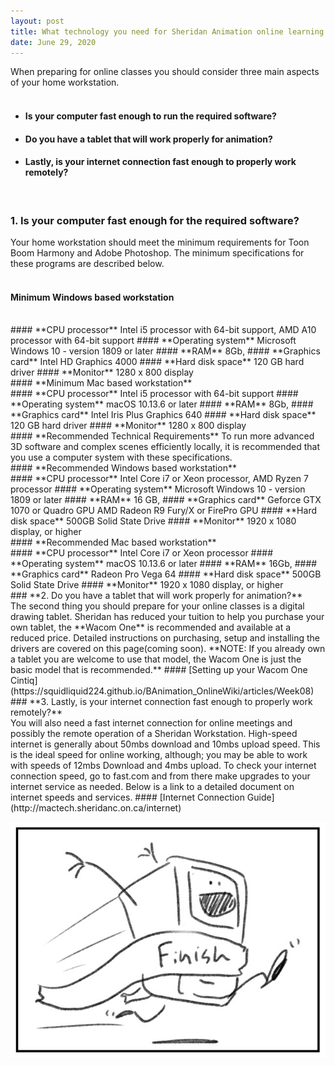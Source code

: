 ```yaml
---
layout: post
title: What technology you need for Sheridan Animation online learning 
date: June 29, 2020
--- 
```

When preparing for online classes you should consider three main aspects of your home workstation.  
<br>
* #### Is your computer fast enough to run the required software?  
* #### Do you have a tablet that will work properly for animation?  
* #### Lastly, is your internet connection fast enough to properly work remotely?   
<br>
 

### **1. Is your computer fast enough for the required software?**  
Your home workstation should meet the minimum requirements for Toon Boom Harmony and Adobe Photoshop. The minimum specifications for these programs are described below.  
<br>
#### **Minimum Windows based workstation**
<br>
#### **CPU processor**  
Intel i5 processor with 64-bit support,  
AMD A10 processor with 64-bit support  
#### **Operating system**  
 Microsoft Windows 10 - version 1809 or later  
#### **RAM**  
8Gb,    
#### **Graphics card**
Intel HD Graphics 4000   
#### **Hard disk space**  
120 GB hard driver   
#### **Monitor**
1280 x 800 display  
<br>
#### **Minimum Mac based workstation**
<br>
#### **CPU processor**  
Intel i5 processor with 64-bit support  
#### **Operating system**  
macOS 10.13.6 or later    
#### **RAM**  
8Gb,    
#### **Graphics card**
Intel Iris Plus Graphics 640    
#### **Hard disk space**  
120 GB hard driver   
#### **Monitor**
1280 x 800 display  
<br>
#### **Recommended Technical Requirements**  
To run more advanced 3D software and complex scenes efficiently locally, it is recommended that you use a computer system with these specifications.
<br>
#### **Recommended Windows based workstation**
<br>
#### **CPU processor**  
Intel Core i7 or Xeon processor,  
AMD Ryzen 7 processor   
#### **Operating system**  
Microsoft Windows 10 - version 1809 or later  
#### **RAM**  
16 GB,    
#### **Graphics card**
Geforce GTX 1070 or Quadro GPU   
AMD Radeon R9 Fury/X or FirePro GPU  
#### **Hard disk space**  
500GB Solid State Drive    
#### **Monitor**
1920 x 1080 display, or higher  
<br>
#### **Recommended Mac based workstation**
<br>
#### **CPU processor**  
Intel Core i7 or Xeon processor   
#### **Operating system**  
macOS 10.13.6 or later    
#### **RAM**  
 16Gb,    
#### **Graphics card**
Radeon Pro Vega 64     
#### **Hard disk space**  
500GB Solid State Drive    
#### **Monitor**
1920 x 1080 display, or higher   
<br>
### **2. Do you have a tablet that will work properly for animation?**  
<br>
The second thing you should prepare for your online classes is a digital drawing tablet. Sheridan has reduced your tuition to help you purchase your own tablet, the **Wacom One** is recommended and available at a reduced price. Detailed instructions on purchasing, setup and installing the drivers are covered on this page(coming soon).    
**NOTE: If you already own a tablet you are welcome to use that model, the Wacom One is just the basic model that is recommended.** 
#### [Setting up your Wacom One Cintiq](https://squidliquid224.github.io/BAnimation_OnlineWiki/articles/Week08)
<br>
### **3. Lastly, is your internet connection fast enough to properly work remotely?**  
<br>
You will also need a fast internet connection for online meetings and possibly the remote operation of a Sheridan Workstation.  High-speed internet is generally about 50mbs download and 10mbs upload speed.  This is the ideal speed for online working, although; you may be able to work with speeds of 12mbs Download and 4mbs upload. To check your internet connection speed, go to fast.com and from there make upgrades to your internet service as needed. Below is a link to a detailed document on internet speeds and services.  
#### [Internet Connection Guide](http://mactech.sheridanc.on.ca/internet) 

<p align="center">
<img src="../images/Speedy_computer.jpg">


